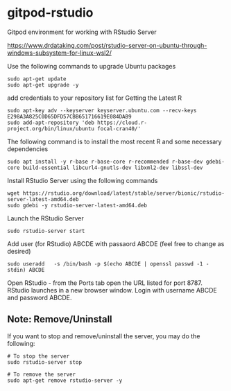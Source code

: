 # gitpod-rstudio
Gitpod environment for working with RStudio Server

https://www.drdataking.com/post/rstudio-server-on-ubuntu-through-windows-subsystem-for-linux-wsl2/


Use the following commands to upgrade Ubuntu packages

```
sudo apt-get update
sudo apt-get upgrade -y
```
add credentials to your repository list for Getting the Latest R

```
sudo apt-key adv --keyserver keyserver.ubuntu.com --recv-keys E298A3A825C0D65DFD57CBB651716619E084DAB9
sudo add-apt-repository 'deb https://cloud.r-project.org/bin/linux/ubuntu focal-cran40/'
```

The following command is to install the most recent R and some necessary dependencies
```
sudo apt install -y r-base r-base-core r-recommended r-base-dev gdebi-core build-essential libcurl4-gnutls-dev libxml2-dev libssl-dev
```

Install RStudio Server using the following commands
```
wget https://rstudio.org/download/latest/stable/server/bionic/rstudio-server-latest-amd64.deb
sudo gdebi -y rstudio-server-latest-amd64.deb
```

Launch the RStudio Server
```
sudo rstudio-server start
```

Add user (for RStudio) ABCDE with passaord ABCDE (feel free to change as desired)

```
sudo useradd   -s /bin/bash -p $(echo ABCDE | openssl passwd -1 -stdin) ABCDE
```

Open RStudio - from the Ports tab open the URL listed for port 8787. RStudio launches in a new browser window. Login with username ABCDE and password ABCDE.

## Note: Remove/Uninstall

If you want to stop and remove/uninstall the server, you may do the following:

```
# To stop the server
sudo rstudio-server stop

# To remove the server
sudo apt-get remove rstudio-server -y
``` 